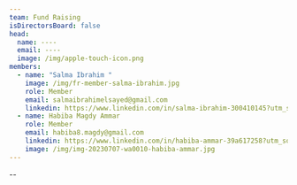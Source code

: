 ```yaml
---
team: Fund Raising
isDirectorsBoard: false
head:
  name: ----
  email: ----
  image: /img/apple-touch-icon.png
members:
  - name: "Salma Ibrahim "
    image: /img/fr-member-salma-ibrahim.jpg
    role: Member
    email: salmaibrahimelsayed@gmail.com
    linkedin: https://www.linkedin.com/in/salma-ibrahim-300410145?utm_source=share&utm_campaign=share_via&utm_content=profile&utm_medium=ios_app
  - name: Habiba Magdy Ammar
    role: Member
    email: habiba8.magdy@gmail.com
    linkedin: https://www.linkedin.com/in/habiba-ammar-39a617258?utm_source=share&utm_campaign=share_via&utm_content=profile&utm_medium=android_app
    image: /img/img-20230707-wa0010-habiba-ammar.jpg
---
```

\-﻿-